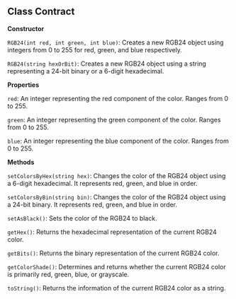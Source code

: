 ## Class Contract

**Constructor**

`RGB24(int red, int green, int blue)`: Creates a new RGB24 object using integers from 0 to 255 for red, green, and blue respectively.

`RGB24(string hexOrBit)`: Creates a new RGB24 object using a string representing a 24-bit binary or a 6-digit hexadecimal.

**Properties**

`red`: An integer representing the red component of the color. Ranges from 0 to 255.

`green`: An integer representing the green component of the color. Ranges from 0 to 255.

`blue`: An integer representing the blue component of the color. Ranges from 0 to 255.

**Methods**

`setColorsByHex(string hex)`: Changes the color of the RGB24 object using a 6-digit hexadecimal. It represents red, green, and blue in order.

`setColorsByBin(string bin)`: Changes the color of the RGB24 object using a 24-bit binary. It represents red, green, and blue in order.

`setAsBlack()`: Sets the color of the RGB24 to black.

`getHex()`: Returns the hexadecimal representation of the current RGB24 color.

`getBits()`: Returns the binary representation of the current RGB24 color.

`getColorShade()`: Determines and returns whether the current RGB24 color is primarily red, green, blue, or grayscale.

`toString()`: Returns the information of the current RGB24 color as a string.
